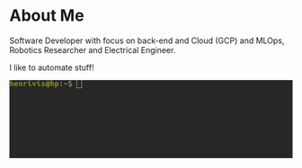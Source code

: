 # About Me

Software Developer with focus on back-end and Cloud (GCP) and MLOps, Robotics Researcher and Electrical Engineer.

I like to automate stuff!

![hello-there](https://github.com/hpoleselo/hpoleselo/blob/main/output.gif)
